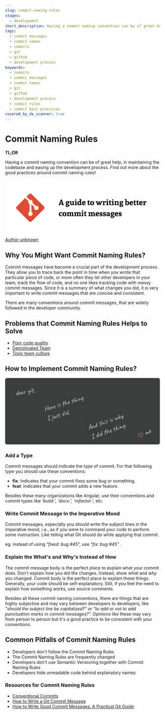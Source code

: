 ```yaml
---
slug: commit-naming-rules
stages:
  - development
short_description: Having a commit naming convention can be of great help, in maintaining the codebase and easing up the development process. Find out more about the good practices around commit naming rules!
tags:
  - commit messages
  - commit names
  - commits
  - git
  - github
  - development process
keywords:
  - commits
  - commit messages
  - commit names
  - git
  - github
  - development process
  - commit rules
  - commit best practices
covered_by_dx_scanner: true
---
```


# Commit Naming Rules

**TL;DR**

Having a commit naming convention can be of great help, in maintaining the codebase and easing up the development process. Find out more about the good practices around commit naming rules!

![Commit naming guide](/files/commit_guide.png)
[Author unknown](https://dxkb.io)

## Why You Might Want Commit Naming Rules?

Commit messages have become a crucial part of the development process. They allow you to trace back the point in time when you wrote that particular piece of code, or more often they let other developers in your team, track the flow of code, and no one likes tracking code with messy commit messages. Since it is a summary of what changes you did, it is very important to write commit messages that are concise and consistent.

There are many conventions around commit messages, that are widely followed in the developer community.
## Problems that Commit Naming Rules Helps to Solve
- [Poor code quality](/problems/poor-code-quality)
- [Demotivated Team](/problems/demotivated-team)
- [Toxic team culture](/problems/toxic-team-culture)
## How to Implement Commit Naming Rules?

![Commit Message](/files/commit_dear_git.png)

### Add a Type

Commit messages should indicate the type of commit. For that following type you should use these conventions:

- **fix**: Indicates that your commit fixes some bug or something.
- **feat**: Indicates that your commit adds a new feature.

Besides these many organizations like Angular, use their  conventions and commit types like *'build:', 'docs:', 'refactor:',* etc.

### Write Commit Message In the Imperative Mood

Commit messages, especially you should write the subject lines in the imperative mood, i.e., as if you were to command your code to perform some instruction. Like telling what Git should do while applying that commit.

eg. instead of using *"fixed: bug #45",* use *"fix: bug #45" .*

### Explain the What's and Why's Instead of How

The commit message body is the perfect place to explain what your commit does. Don't explain _how_ you did the changes. Instead, show _what_ and _why_ you changed. Commit body is the perfect place to explain these things. Generally, your code should be self-explanatory. Still, if you feel the need to explain how something works, use source comments.

Besides all these commit naming conventions, there are things that are highly subjective and may vary between developers to developers, like *"should the subject line be capitalized?"* or *"to add or not to add punctuation marks in commit messages?".* Opinions like these may vary from person to person but it's a good practice to be consistent with your conventions.
## Common Pitfalls of Commit Naming Rules
* Developers don't follow the Commit Naming Rules
* The Commit Naming Rules are frequently changed
* Developers don't use Semantic Versioning together with Commit Naming Rules
* Developers hide unreadable code behind explanatory names 
### Resources for Commit Naming Rules

- [Conventional Commits](https://www.conventionalcommits.org/en)
- [How to Write a Git Commit Message](https://chris.beams.io/posts/git-commit/)
- [How to Write Good Commit Messages: A Practical Git Guide](https://www.freecodecamp.org/news/writing-good-commit-messages-a-practical-guide/)
